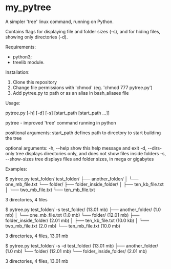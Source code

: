 # my_pytree
A simpler 'tree' linux command, running on Python.

Contains flags for displaying file and folder sizes (-s),
and for hiding files, showing only directories (-d).

Requirements:
- python3;
- treelib module.

Installation:
1. Clone this repository
2. Change file permissions with 'chmod' (eg. 'chmod 777 pytree.py')
3. Add pytree.py to path or as an alias in bash_aliases file

Usage:

pytree.py [-h] [-d] [-s] [start_path [start_path ...]]

pytree - improved 'tree' command running in python

positional arguments:
start_path        defines path to directory to start building the tree

optional arguments:
-h, --help        show this help message and exit 
-d, --dirs-only   tree displays directories only, and does not show files inside folders
-s, --show-sizes  tree displays files and folder sizes, in mega or gigabytes

Examples:

$ pytree.py test_folder/
test_folder/
├── another_folder/
│   └── one_mb_file.txt
└── folder/
    ├── folder_inside_folder/
    │   ├── ten_kb_file.txt
    │   └── two_mb_file.txt
    └── ten_mb_file.txt

3 directories, 4 files

$ pytree.py test_folder/ -s
test_folder/ (13.01 mb)
├── another_folder/ (1.0 mb)
│   └── one_mb_file.txt (1.0 mb)
└── folder/ (12.01 mb)
    ├── folder_inside_folder/ (2.01 mb)
    │   ├── ten_kb_file.txt (10.0 kb)
    │   └── two_mb_file.txt (2.0 mb)
    └── ten_mb_file.txt (10.0 mb)

3 directories, 4 files, 13.01 mb

$ pytree.py test_folder/ -s -d
test_folder/ (13.01 mb)
├── another_folder/ (1.0 mb)
└── folder/ (12.01 mb)
    └── folder_inside_folder/ (2.01 mb)

3 directories, 4 files, 13.01 mb
